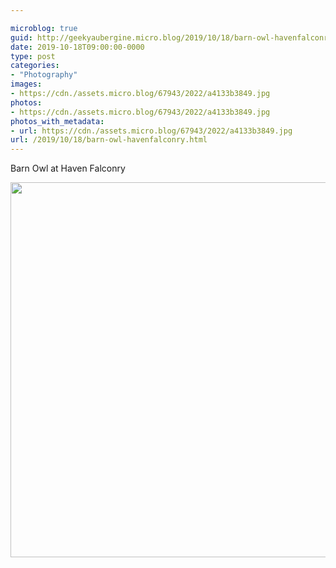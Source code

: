 ```yaml
---

microblog: true
guid: http://geekyaubergine.micro.blog/2019/10/18/barn-owl-havenfalconry.html
date: 2019-10-18T09:00:00-0000
type: post
categories:
- "Photography"
images:
- https://cdn./assets.micro.blog/67943/2022/a4133b3849.jpg
photos:
- https://cdn./assets.micro.blog/67943/2022/a4133b3849.jpg
photos_with_metadata:
- url: https://cdn./assets.micro.blog/67943/2022/a4133b3849.jpg
url: /2019/10/18/barn-owl-havenfalconry.html
---
```

Barn Owl at Haven Falconry

<img src="/assets/2022/a4133b3849.jpg" width="600" height="600" alt="" />
